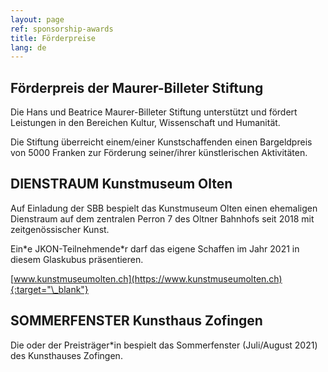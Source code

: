 ```yaml
---
layout: page
ref: sponsorship-awards
title: Förderpreise
lang: de
---
```


## Förderpreis der Maurer-Billeter Stiftung

Die Hans und Beatrice Maurer-Billeter Stiftung unterstützt und fördert Leistungen in den Bereichen Kultur, Wissenschaft und Humanität.

Die Stiftung überreicht einem/einer Kunstschaffenden einen Bargeldpreis von 5000 Franken zur Förderung seiner/ihrer künstlerischen Aktivitäten.

## DIENSTRAUM Kunstmuseum Olten

Auf Einladung der SBB bespielt das Kunstmuseum Olten einen ehemaligen Dienstraum auf dem zentralen Perron 7 des Oltner Bahnhofs seit 2018 mit zeitgenössischer Kunst.

Ein\*e JKON-Teilnehmende\*r darf das eigene Schaffen im Jahr 2021 in diesem Glaskubus präsentieren.

[www.kunstmuseumolten.ch](https://www.kunstmuseumolten.ch){:target="\_blank"}

## SOMMERFENSTER Kunsthaus Zofingen

Die oder der Preisträger\*in bespielt das Sommerfenster (Juli/August 2021) des Kunsthauses Zofingen.
